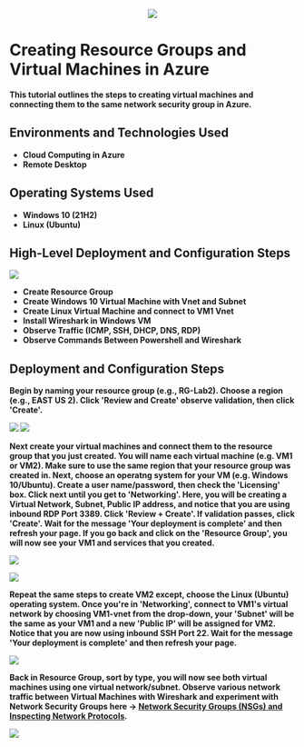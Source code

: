<p align="center">
<img src="https://i.imgur.com/tUjfXAc.png alt="Microsoft Azure Logo"/>
</p>

<h1>Creating Resource Groups and Virtual Machines in Azure</h1>
<b>This tutorial outlines the steps to creating virtual machines and connecting them to the same network security group in Azure.<b/>
<br />

<h2>Environments and Technologies Used</h2>

- Cloud Computing in Azure  
- Remote Desktop

<h2>Operating Systems Used </h2>

- Windows 10 (21H2)
- Linux (Ubuntu)

<h2>High-Level Deployment and Configuration Steps</h2>

<p>
<img src= https://i.imgur.com/4XCsQoC.png
</p>
  
- Create Resource Group 
- Create Windows 10 Virtual Machine with Vnet and Subnet
- Create Linux Virtual Machine and connect to VM1 Vnet
- Install Wireshark in Windows VM
- Observe Traffic (ICMP, SSH, DHCP, DNS, RDP)
- Observe Commands Between Powershell and Wireshark

<h2>Deployment and Configuration Steps</h2>

<b> Begin by naming your resource group (e.g., RG-Lab2). Choose a region (e.g., EAST US 2). Click 'Review and Create' observe validation, then click 'Create'.   
</b>
<p>
<img src= https://i.imgur.com/fX1aTAX.png 
<p>
<img src= https://i.imgur.com/UQWExyF.png
</p>

<br />

<b> Next create your virtual machines and connect them to the resource group that you just created. You will name each virtual machine (e.g. VM1 or VM2). Make sure to use the same region that your resource group was created in. Next, choose an operatng system for your VM (e.g. Windows 10/Ubuntu). Create a user name/password, then check the 'Licensing' box. Click next until you get to 'Networking'. Here, you will be creating a Virtual Network, Subnet, Public IP address, and notice that you are using inbound RDP Port 3389. Click 'Review + Create'. If validation passes, click 'Create'. Wait for the message 'Your deployment is complete' and then refresh your page. If you go back and click on the 'Resource Group', you will now see your VM1 and services that you created.  
</b>

<p>
<img src= https://i.imgur.com/wwS8T8i.png
</p>
  
<p>
<img src= https://i.imgur.com/zFOyfJn.png
</p>
  
<b>Repeat the same steps to create VM2 except, choose the Linux (Ubuntu) operating system. Once you're in 'Networking', <b>connect to VM1's virtual network</b> by choosing VM1-vnet from the drop-down, your 'Subnet' will be the same as your VM1 and a new 'Public IP' will be assigned for VM2. Notice that you are now using inbound SSH Port 22. Wait for the message 'Your deployment is complete' and then refresh your page.  
</b> 

<p>
<img src= https://i.imgur.com/8ofVEv2.png
</p>

<b>Back in Resource Group, sort by type, you will now see both virtual machines using one virtual network/subnet. Observe various network traffic between Virtual Machines with Wireshark and experiment with Network Security Groups here -> [Network Security Groups (NSGs) and Inspecting Network Protocols](https://github.com/techspec8/Network-and-Protocols/tree/main).</b>
<p>
<img src= https://i.imgur.com/dLkMeG9.png
</p>
  
<br />
